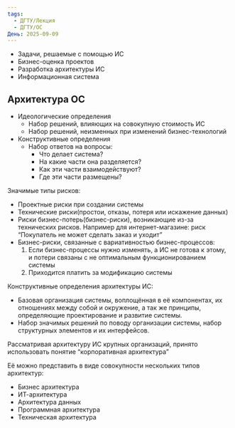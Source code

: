 ```yaml
---
tags:
  - ДГТУ/Лекция
  - ДГТУ/ОС
День: 2025-09-09
---
```

- Задачи, решаемые с помощью ИС
- Бизнес-оценка проектов
- Разработка архитектуры ИС
- Информационная система

## Архитектура ОС
- Идеологические определения
	- Набор решений, влияющих на совокупную стоимость ИС
	- Набор решений, неизменных при изменений бизнес-технологий
- Конструктивные определения
	- Набор ответов на вопросы:
		- Что делает система?
		- На какие части она разделяется?
		- Как эти части взаимодействуют?
		- Где эти части размещены?

Значимые типы рисков:
- Проектные риски при создании системы
- Технические риски(простои, отказы, потеря или искажение данных)
- Риски бизнес-потерь(бизнес-риски), возникающие из-за технических рисков. Например для интернет-магазине: риск “Покупатель не может сделать заказ и уходит”
- Бизнес-риски, связанные с вариативностью бизнес-процессов:
	1. Если бизнес-процессы нужно изменять, а ИС не готова к этому, и потери связаны с не оптимальным функционированием системы
	2. Приходится платить за модификацию системы

Конструктивные определения архитектуры ИС:
- Базовая организация системы, воплощённая в её компонентах, их отношениях между собой и окружение, а так же принципы, определяющие проектирование и развитие системы.
- Набор значимых решений по поводу организации системы, набор структурных элементов и их интерфейсов.

Рассматривая архитектуру ИС крупных организаций, принято использовать понятие “корпоративная архитектура”

Её можно представить в виде совокупности нескольких типов архитектур:
- Бизнес архитектура
- ИТ-архитектура
- Архитектура данных
- Программная архитектура
- Техническая архитектура